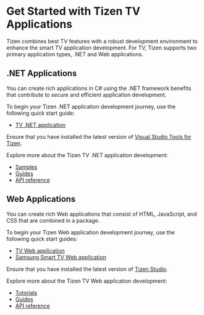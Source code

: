 # Get Started with Tizen TV Applications
Tizen combines best TV features with a robust development environment to enhance the smart TV application development.
For TV, Tizen supports two primary application types, .NET and Web applications.

## .NET Applications
You can create rich applications in C# using the .NET framework benefits that contribute to secure and efficient application development.

To begin your Tizen .NET application development journey, use the following quick start guide:
-   [TV .NET application](/application/dotnet/get-started/tv/first-app.md)

Ensure that you have installed the latest version of [Visual Studio Tools for Tizen](https://marketplace.visualstudio.com/items?itemName=tizen.VSToolsforTizen).

Explore more about the Tizen TV .NET application development:
-   [Samples](/application/dotnet/samples/?profiles=%5B"TV"%5D)
-   [Guides](/application/dotnet/guides/)
-   [API reference ](/application/dotnet/api/overview.md)

## Web Applications
You can create rich Web applications that consist of HTML, JavaScript, and CSS that are combined in a package.

To begin your Tizen Web application development journey, use the following quick start guides:
-   [TV Web application](/application/web/get-started/tv/first-app.md)
-   [Samsung Smart TV Web application](/application/web/get-started/tv/first-samsung-tv-app.md)

Ensure that you have installed the latest version of [Tizen Studio](https://developer.tizen.org/development/tizen-studio/download).

Explore more about the Tizen TV Web application development:
-   [Tutorials](/application/web/tutorials/overview.md)
-   [Guides](/application/web/guides/index.md)
-   [API reference](/application/web/api/index.md)





